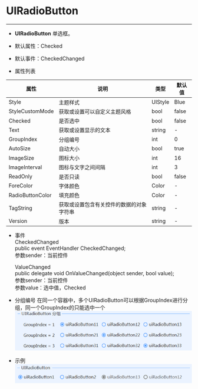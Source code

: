 # UIRadioButton
---
-  **UIRadioButton** 
单选框。

- 默认属性：Checked
- 默认事件：CheckedChanged
- 属性列表

| 属性        | 说明     | 类型     |  默认值   |
|-----------|--------|--------|-------|
| Style | 主题样式  | UIStyle  |  Blue     |
| StyleCustomMode | 获取或设置可以自定义主题风格   | bool  | false |
| Checked|是否选中 | bool| false| 
| Text  |获取或设置显示的文本  | string | -   | 
| GroupIndex|分组编号 | int| 0  | 
| AutoSize|自动大小  | bool| true   | 
| ImageSize|图标大小 | int| 16   | 
| ImageInterval|图标与文字之间间隔| int| 3  | 
| ReadOnly|是否只读| bool| false   | 
| ForeColor | 字体颜色   | Color  | -   |
| RadioButtonColor| 填充颜色  | Color  | -   |
| TagString | 获取或设置包含有关控件的数据的对象字符串   | string | -   | 
| Version | 版本  | string  |  -     |



- 事件   
  CheckedChanged   
  public event EventHandler CheckedChanged;   
  参数sender：当前控件      

  ValueChanged    
  public delegate void OnValueChanged(object sender, bool value);    
  参数sender：当前控件   
  参数value：选中值，Checked    

  

- 分组编号
  在同一个容器中，多个UIRadioButton可以根据GroupIndex进行分组，同一个GroupIndex的只能选中一个
  ![输入图片说明](./assets/142906_320a5458_416720.png)

  

- 示例
  ![输入图片说明](./assets/142752_85484bd2_416720.png)